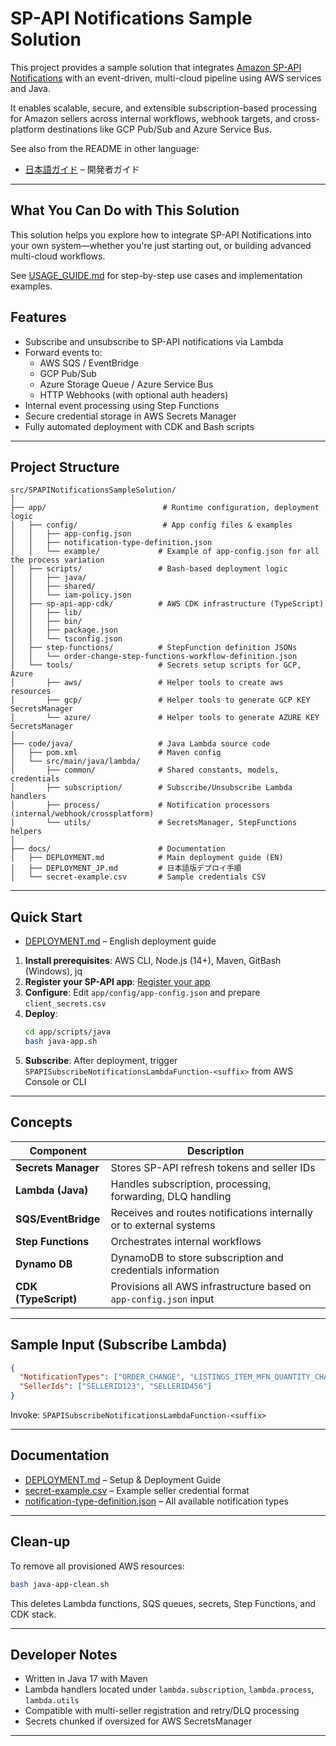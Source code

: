 #  SP-API Notifications Sample Solution


This project provides a sample solution that integrates [Amazon SP-API Notifications](https://developer-docs.amazon.com/sp-api/docs/notifications-api-v1-reference) with an event-driven, multi-cloud pipeline using AWS services and Java.

It enables scalable, secure, and extensible subscription-based processing for Amazon sellers across internal workflows, webhook targets, and cross-platform destinations like GCP Pub/Sub and Azure Service Bus.

See also from the README in other language:
- [日本語ガイド](README_JP.md) – 開発者ガイド

---

## What You Can Do with This Solution

This solution helps you explore how to integrate SP-API Notifications into your own system—whether you're just starting out, or building advanced multi-cloud workflows.

See [USAGE_GUIDE.md](docs/USAGE_GUIDE.md) for step-by-step use cases and implementation examples.



##  Features

- Subscribe and unsubscribe to SP-API notifications via Lambda
- Forward events to:
    - AWS SQS / EventBridge
    - GCP Pub/Sub
    - Azure Storage Queue / Azure Service Bus
    - HTTP Webhooks (with optional auth headers)
- Internal event processing using Step Functions
- Secure credential storage in AWS Secrets Manager
- Fully automated deployment with CDK and Bash scripts

---

##  Project Structure

```text
src/SPAPINotificationsSampleSolution/
│
├── app/                          # Runtime configuration, deployment logic
│   ├── config/                   # App config files & examples
│   │   ├── app-config.json
│   │   ├── notification-type-definition.json
│   │   └── example/             # Example of app-config.json for all the process variation
│   ├── scripts/                 # Bash-based deployment logic
│   │   ├── java/
│   │   ├── shared/
│   │   └── iam-policy.json
│   ├── sp-api-app-cdk/          # AWS CDK infrastructure (TypeScript)
│   │   ├── lib/
│   │   ├── bin/
│   │   ├── package.json
│   │   └── tsconfig.json
│   ├── step-functions/          # StepFunction definition JSONs
│   │   └── order-change-step-functions-workflow-definition.json
│   └── tools/                   # Secrets setup scripts for GCP, Azure
│       ├── aws/                 # Helper tools to create aws resources
│       ├── gcp/                 # Helper tools to generate GCP KEY SecretsManager
│       └── azure/               # Helper tools to generate AZURE KEY SecretsManager
│
├── code/java/                   # Java Lambda source code
│   ├── pom.xml                  # Maven config
│   └── src/main/java/lambda/
│       ├── common/              # Shared constants, models, credentials
│       ├── subscription/        # Subscribe/Unsubscribe Lambda handlers
│       ├── process/             # Notification processors (internal/webhook/crossplatform)
│       └── utils/               # SecretsManager, StepFunctions helpers
│
├── docs/                        # Documentation
│   ├── DEPLOYMENT.md            # Main deployment guide (EN)
│   ├── DEPLOYMENT_JP.md         # 日本語版デプロイ手順
│   └── secret-example.csv       # Sample credentials CSV
```

---

##  Quick Start

- [DEPLOYMENT.md](docs/DEPLOYMENT.md) – English deployment guide

1. **Install prerequisites**: AWS CLI, Node.js (14+), Maven, GitBash (Windows), jq
2. **Register your SP-API app**: [Register your app](https://developer-docs.amazon.com/sp-api/docs/registering-your-application)
3. **Configure**: Edit `app/config/app-config.json` and prepare `client_secrets.csv`
4. **Deploy**:
   ```bash
   cd app/scripts/java
   bash java-app.sh
   ```
5. **Subscribe**: After deployment, trigger `SPAPISubscribeNotificationsLambdaFunction-<suffix>` from AWS Console or CLI

---

##  Concepts

| Component            | Description                                                         |
|----------------------|---------------------------------------------------------------------|
| **Secrets Manager**  | Stores SP-API refresh tokens and seller IDs                         |
| **Lambda (Java)**    | Handles subscription, processing, forwarding, DLQ handling          |
| **SQS/EventBridge**  | Receives and routes notifications internally or to external systems |
| **Step Functions**   | Orchestrates internal workflows                                     |
| **Dynamo DB**        | DynamoDB to store subscription and credentials information           |
| **CDK (TypeScript)** | Provisions all AWS infrastructure based on `app-config.json` input  |

---

##  Sample Input (Subscribe Lambda)

```json
{
  "NotificationTypes": ["ORDER_CHANGE", "LISTINGS_ITEM_MFN_QUANTITY_CHANGE"],
  "SellerIds": ["SELLERID123", "SELLERID456"]
}
```

Invoke: `SPAPISubscribeNotificationsLambdaFunction-<suffix>`

---

## Documentation

- [DEPLOYMENT.md](docs/DEPLOYMENT.md) – Setup & Deployment Guide
- [secret-example.csv](docs/secret-example.csv) – Example seller credential format
- [notification-type-definition.json](app/config/notification-type-definition.json) – All available notification types

---

## Clean-up

To remove all provisioned AWS resources:

```bash
bash java-app-clean.sh
```

This deletes Lambda functions, SQS queues, secrets, Step Functions, and CDK stack.

---

## Developer Notes

- Written in Java 17 with Maven
- Lambda handlers located under `lambda.subscription`, `lambda.process`, `lambda.utils`
- Compatible with multi-seller registration and retry/DLQ processing
- Secrets chunked if oversized for AWS SecretsManager

---



